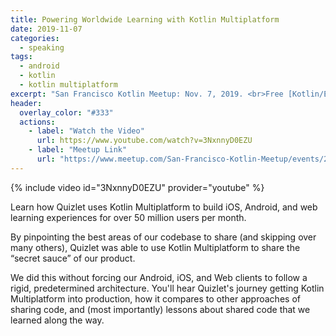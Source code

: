 ```yaml
---
title: Powering Worldwide Learning with Kotlin Multiplatform
date: 2019-11-07
categories: 
  - speaking
tags:
  - android
  - kotlin
  - kotlin multiplatform
excerpt: "San Francisco Kotlin Meetup: Nov. 7, 2019. <br>Free [Kotlin/Everywhere](https://events.withgoogle.com/kotlin-everywhere/) community event!"
header:
  overlay_color: "#333"
  actions:
    - label: "Watch the Video"
      url: https://www.youtube.com/watch?v=3NxnnyD0EZU
    - label: "Meetup Link"
      url: "https://www.meetup.com/San-Francisco-Kotlin-Meetup/events/265602166/"
---
```


{% include video id="3NxnnyD0EZU" provider="youtube" %}

Learn how Quizlet uses Kotlin Multiplatform to build iOS, Android, and web learning experiences for over 50 million users per month. 

By pinpointing the best areas of our codebase to share (and skipping over many others), Quizlet was able to use Kotlin Multiplatform to share the “secret sauce” of our product. 

We did this without forcing our Android, iOS, and Web clients to follow a rigid, predetermined architecture. You'll hear Quizlet's journey getting Kotlin Multiplatform into production, how it compares to other approaches of sharing code, and (most importantly) lessons about shared code that we learned along the way.
